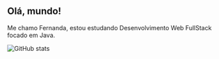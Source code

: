 ## Olá, mundo!

Me chamo Fernanda, estou estudando Desenvolvimento Web FullStack focado em Java. 

![GitHub stats](https://github-readme-stats.vercel.app/api?username=azfernanda&show_icons=true&theme=tokyonight)
